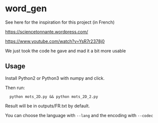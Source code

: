 # word_gen

See here for the inspiration for this project
(in French)

https://sciencetonnante.wordpress.com/

https://www.youtube.com/watch?v=YsR7r2378j0

We just took the code he gave and mad it a bit more usable

## Usage

Install Python2 or Python3 with numpy and click.

Then run:

```
  python mots_2D.py && python mots_2D_2.py
```

Result will be in outputs/FR.txt by default.

You can choose the language with ``--lang`` and the encoding with
``--codec``
